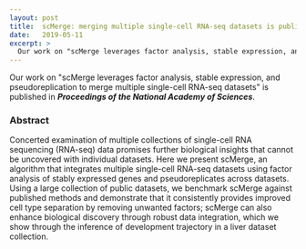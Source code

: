 ```yaml
---
layout: post
title:  scMerge: merging multiple single-cell RNA-seq datasets is published <b><i>PNAS</i></b>
date:   2019-05-11
excerpt: >
  Our work on "scMerge leverages factor analysis, stable expression, and pseudoreplication to merge multiple single-cell RNA-seq datasets" is published in <b><i>Proceedings of the National Academy of Sciences</i></b>.
---
```

  
  Our work on "scMerge leverages factor analysis, stable expression, and pseudoreplication to merge multiple single-cell RNA-seq datasets" is published in <b><i>Proceedings of the National Academy of Sciences</i></b>.
 

### Abstract

Concerted examination of multiple collections of single-cell RNA sequencing (RNA-seq) data promises further biological insights that cannot be uncovered with individual datasets. Here we present scMerge, an algorithm that integrates multiple single-cell RNA-seq datasets using factor analysis of stably expressed genes and pseudoreplicates across datasets. Using a large collection of public datasets, we benchmark scMerge against published methods and demonstrate that it consistently provides improved cell type separation by removing unwanted factors; scMerge can also enhance biological discovery through robust data integration, which we show through the inference of development trajectory in a liver dataset collection.